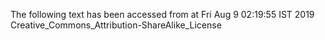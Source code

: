 The following text has been accessed from at Fri Aug 9 02:19:55 IST 2019
Creative_Commons_Attribution-ShareAlike_License
